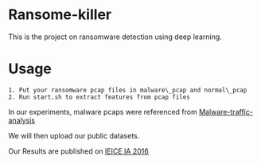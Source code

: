 # Ransome-killer
This is the project on ransomware detection using deep learning.

# Usage 
```
1. Put your ransomware pcap files in malware\_pcap and normal\_pcap
2. Run start.sh to extract features from pcap files
```


In our experiments, malware pcaps were referenced from [Malware-traffic-analysis](http://www.malware-traffic-analysis.net/)

We will then upload our public datasets.

Our Results are published on [IEICE IA 2016](http://www.ieice.org/ken/paper/20161104Gbmd/eng/)